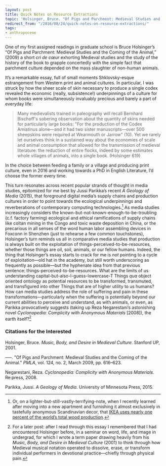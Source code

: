 ```yaml
---
layout: post
title: Quick Notes on Resource Extractions
topic: 'Holsinger, Bruce. "Of Pigs and Parchment: Medieval Studies and the Coming of the Animal." <i>PMLA</i>, vol. 124, no. 2, March 2009, pp. 616–623.'
redirect_from: "/2016/08/24/quick-notes-on-resource-extractions/"
tags:
- anthropocene
---
```


One of my first assigned readings in graduate school is Bruce Holsinger’s “Of Pigs and Parchment: Medieval Studies and the Coming of the Animal,” (2009) a short *cri de cœur* exhorting Medieval studies and the study of the history of the book to grapple concertedly with the simple fact that parchment culture depended on the mass slaughter of non-human animals.

It’s a remarkable essay, full of small moments Shklovsky-esque estrangement from Western print and animal cultures. In particular, I was struck by how the sheer scale of skin necessary to produce a single codex revealed the economic (really, subsistence!) underpinnings of a culture for whom books were simultaneously invaluably precious and barely a part of everyday life:

> Many medievalists trained in paleography will recall Bernhard Bischoff's sobering observation about the quantity of skins needed for particularly large books: "For the production of the Codex Amiatinus alone—and it had two sister manuscripts—over 500 sheepskins were required at Wearmouth or Jarrow" (10). Yet we rarely let ourselves think in a sustained way about the economies of scale and animal consumption that allowed for the transmission of medieval literature: the reduction of entire flocks, indeed by some estimates whole villages of animals, into a single book. (Holsinger 619)

In the choice between feeding a family or a village and producing print culture, even in 2016 and working towards a PhD in English Literature, I’d choose the former every time.

This turn resonates across recent popular strands of thought in media studies, epitomized for me best by Jussi Parikka’s recent *A Geology of Media* (2015), that foreground digital media’s supply chains and production cultures in order to point towards the ecological underpinnings and reverberations of contemporary computing technologies.[^1] As media studies increasingly considers the known-but-not-known-enough-to-be-troubling (c.f. factory farming) ecological and ethical ramifications of supply chains like coltan mining in the Congo and toxic waste deposition in China, or the precarious in all senses of the word human labor assembling devices in Foxconn in Shenzhen (just to rehearse a few common touchstones), Holsinger’s turn reminds us all in comparative media studies that production is always built on the exploitation of things-perceived-to-be-resources, whether those things are oil, soil, animals, or our fellow humans. Indeed, the thing that Holsinger’s essay starts to crack for me is *not* pointing to a cycle of exploitation—old hat in the academy, but still worth underscoring as frequently as possible—but the hyphenate idea from that previous sentence: things-perceived-to-be-resources. What are the limits of us understanding capital-but-also-I-guess-lowercase-T Things *qua* object oriented ontology as potential resources to be transformed, transmuted, and transfigured into other Things that are of higher utility to us humans? How can media studies address the role of suffering and pain in these transformations—particularly when the suffering is potentially beyond our current abilities to perceive and understand, as with animals, or even, as Parikka provocatively suggests (taking up Reza Negarestani’s astonishing novel *Cyclonopedia: Complicity with Anonymous Materials* [2008]), the earth itself?[^2]

[^1]: Or, on a lighter-but-still-vastly-terrifying-note, when I recently learned after moving into a new apartment and furnishing it almost exclusively in tastefully anonymous Scandinavian decor, that [IKEA uses nearly one percent of the world’s total wood production](http://gizmodo.com/ikea-uses-a-staggering-one-percent-of-the-worlds-wood-677540490).

[^2]: For a later post: after I read through this essay I remembered that I had encountered Holsinger before, in a seminar on word, life, and image in undergrad, for which I wrote a term paper drawing heavily from his *Music, Body, and Desire in Medieval Culture* (2001) to think through how Medieval musical notation operated to dissolve, erase, or transform individual performers in devotional practice—chiefly through physical pain.

### Citations for the Interested

Holsinger, Bruce. *Music, Body, and Desire in Medieval Culture*. Stanford UP, 2001.

–––. "Of Pigs and Parchment: Medieval Studies and the Coming of the Animal." *PMLA*, vol. 124, no. 2, March 2009, pp. 616–623.

Negarestani, Reza. *Cyclonopedia: Complicity with Anonymous Materials*. Re:press, 2008.

Parikka, Jussi. *A Geology of Media*. University of Minnesota Press, 2015.
